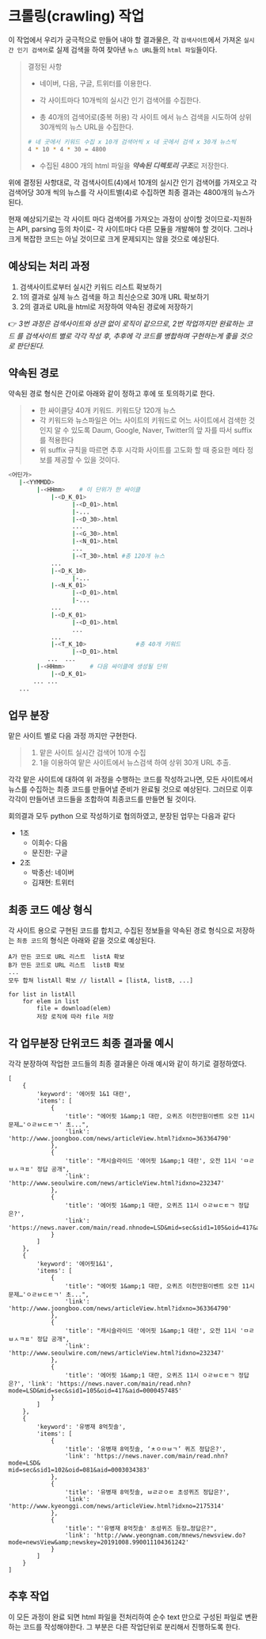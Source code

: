 # 크롤링(crawling) 작업

이 작업에서 우리가 궁극적으로 만들어 내야 할 결과물은, 각 `검색사이트`에서 가져온 `실시간 인기 검색어`로 실제 검색을 하여 찾아낸 `뉴스 URL`들의 `html 파일`들이다.

> 결정된 사항
>
> - 네이버, 다음, 구글, 트위터를 이용한다.
>
> - 각 사이트마다 10개씩의 실시간 인기 검색어를 수집한다.
>
> - 총 40개의 검색어로(중복 허용) 각 사이트 에서 뉴스 검색을 시도하여 상위 30개씩의 뉴스 URL을 수집한다.
>
> ```bash
> # 네 곳에서 키워드 수집 x 10개 검색어씩 x 네 곳에서 검색 x 30개 뉴스씩
> 4 * 10 * 4 * 30 = 4800 
> ```
>
> - 수집된 4800 개의 html 파일을 ***약속된 디렉토리 구조***로 저장한다. 

위에 결정된 사항대로, 각 검색사이트(4)에서 10개의 실시간 인기 검색어를 가져오고 각 검색어당 30개 씩의 뉴스를 각 사이트별(4)로 수집하면 최종 결과는 4800개의 뉴스가 된다.

현재 예상되기로는 각 사이트 마다 검색어를 가져오는 과정이 상이할 것이므로-지원하는 API, parsing 등의 차이로- 각 사이트마다 다른 모듈을 개발해야 할 것이다. 그러나 크게 복잡한 코드는 아닐 것이므로 크게 문제되지는 않을 것으로 예상된다.

## 예상되는 처리 과정

1. 검색사이트로부터 실시간 키워드 리스트 확보하기
2. 1의 결과로 실제 뉴스 검색을 하고 최신순으로 30개 URL 확보하기
3. 2의 결과로 URL을 html로 저장하여 약속된 경로에 저장하기

:point_right: *3번 과정은 검색사이트와 상관 없이 로직이 같으므로, 2번 작업까지만 완료하는 코드 를  검색사이트 별로 각각 작성 후, 추후에 각 코드를 병합하며 구현하는게 좋을 것으로 판단된다.*

## 약속된 경로

약속된 경로 형식은 간이로 아래와 같이 정하고 후에 또 토의하기로 한다.

> - 한 싸이클당 40개 키워드. 키워드당 120개 뉴스
> - 각 키워드와 뉴스파일은 어느 사이트의 키워드로 어느 사이트에서 검색한 것인지 알 수 있도록 Daum, Google, Naver, Twitter의 앞 자를 따서 suffix를 적용한다
> - 위 suffix 규칙을 따르면 추후 시각화 사이트를 고도화 할 때 중요한 메타 정보를 제공할 수 있을 것이다.

```bash
<어딘가>
   |-<YYMMDD>        
        |-<HHmm>	# 이 단위가 한 싸이클
       	    |-<D_K_01>
       	          |-<D_01>.html
                  |-...
                  |-<D_30>.html
                  ...
                  |-<G_30>.html
                  |-<N_01>.html
                  ...
                  |-<T_30>.html #총 120개 뉴스
            ...
            |-<D_K_10>
                  |-...
            |-<N_K_01>
                  |-<D_01>.html
                  |-...
            ...
            |-<D_K_01>
                  |-<D_01>.html
                  ...
            ...
            |-<T_K_10>              #총 40개 키워드
                  |-<D_01>.html
           ...  ...
        |-<HHmm>       # 다음 싸이클에 생성될 단위
            |-<D_K_01>
       ... ...
   ...
```

## 업무 분장

맡은 사이트 별로 다음 과정 까지만 구현한다.

> 1. 맡은 사이트 실시간 검색어 10개 수집
> 2. 1을 이용하여 맡은 사이트에서 뉴스검색 하여 상위 30개 URL 추출.

각각 맡은 사이트에 대하여 위 과정을 수행하는 코드를 작성하고나면, 모든 사이트에서 뉴스를 수집하는 최종 코드를 만들어낼 준비가 완료될 것으로 예상된다. 그러므로 이후 각각이 만들어낸 코드들을 조합하여 최종코드를 만들면 될 것이다.

회의결과 모두 python 으로 작성하기로 협의하였고, 분장된 업무는 다음과 같다

- 1조
  - 이희수: 다음
  - 문진한: 구글
- 2조
  - 박종선: 네이버
  - 김재현: 트위터

## 최종 코드 예상 형식

각 사이트 용으로 구현된 코드를 합치고, 수집된 정보들을 약속된 경로 형식으로 저장하는 `최종 코드`의 형식은 아래와 같을 것으로 예상된다.

```pseudocode
A가 만든 코드로 URL 리스트  listA 확보
B가 만든 코드로 URL 리스트  listB 확보
...
모두 합쳐 listAll 확보 // listAll = [listA, listB, ...]

for list in listAll
	for elem in list
		file = download(elem)
		저장 로직에 따라 file 저장
```

## 각 업무분장 단위코드 최종 결과물 예시

각각 분장하여 작업한 코드들의 최종 결과물은 아래 예시와 같이 하기로 결정하였다.

```
[
	{
		'keyword': '에어핏 1&1 대란', 
		'items': [
			{
				'title': "에어핏 1&amp;1 대란, 오퀴즈 이천만원이벤트 오전 11시 문제…'ㅇㄹㅂㄷㅌㄱ' 초...", 
				'link': 'http://www.joongboo.com/news/articleView.html?idxno=363364790'
			}, 
			{
				'title': "캐시슬라이드 '에어핏 1&amp;1 대란', 오전 11시 'ㅁㄹㅂㅅㅋㅍ' 정답 공개", 
				'link': 'http://www.seoulwire.com/news/articleView.html?idxno=232347'
			},
			{
				'title': '에어핏 1&amp;1 대란, 오퀴즈 11시 ㅇㄹㅂㄷㅌㄱ 정답은?',
				'link': 'https://news.naver.com/main/read.nhnode=LSD&mid=sec&sid1=105&oid=417&aid=0000457485'
			}
		]
	}, 
	{
		'keyword': '에어핏1&1', 
		'items': [
			{
				'title': "에어핏 1&amp;1 대란, 오퀴즈 이천만원이벤트 오전 11시 문제…'ㅇㄹㅂㄷㅌㄱ' 초...",
				'link': 'http://www.joongboo.com/news/articleView.html?idxno=363364790'
			},
			{
				'title': "캐시슬라이드 '에어핏 1&amp;1 대란', 오전 11시 'ㅁㄹㅂㅅㅋㅍ' 정답 공개",
				'link': 'http://www.seoulwire.com/news/articleView.html?idxno=232347'
			},
			{
				'title': '에어핏 1&amp;1 대란, 오퀴즈 11시 ㅇㄹㅂㄷㅌㄱ 정답은?', 'link': 'https://news.naver.com/main/read.nhn?mode=LSD&mid=sec&sid1=105&oid=417&aid=0000457485'
			}
		]
	}, 
	{
		'keyword': '유병재 8억칫솔',
		'items': [
			{
				'title': '유병재 8억칫솔, ‘ㅊㅇㅁㅂㄱ’ 퀴즈 정답은?',
				'link': 'https://news.naver.com/main/read.nhn?mode=LSD&
mid=sec&sid1=102&oid=081&aid=0003034383'
			},
			{
				'title': '유병재 8억칫솔, ㅂㄹㄹㅇㅌ 초성퀴즈 정답은?',
				'link': 'http://www.kyeonggi.com/news/articleView.html?idxno=2175314'
			},
			{
				'title': "'유병재 8억칫솔' 초성퀴즈 등장…정답은?",
				'link': 'http://www.yeongnam.com/mnews/newsview.do?mode=newsView&amp;newskey=20191008.990011104361242'
			}
		]
	}
]
```

## 추후 작업

이 모든 과정이 완료 되면 html 파일을 전처리하여 순수 text 만으로 구성된 파일로 변환하는 코드를 작성해야한다. 그 부분은 다른 작업단위로 분리해서 진행하도록 한다.